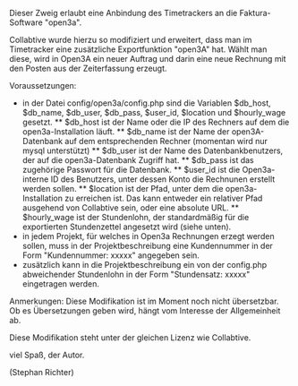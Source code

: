 Dieser Zweig erlaubt eine Anbindung des Timetrackers an die Faktura-Software "open3a".

Collabtive wurde hierzu so modifiziert und erweitert, dass man im Timetracker eine zusätzliche Exportfunktion "open3A" hat.
Wählt man diese, wird in Open3A ein neuer Auftrag und darin eine neue Rechnung mit den Posten aus der Zeiterfassung erzeugt.

Voraussetzungen:
* in der Datei config/open3a/config.php sind die Variablen $db_host, $db_name, $db_user, $db_pass, $user_id, $location und $hourly_wage gesetzt.
** $db_host ist der Name oder die IP des Rechners auf dem die open3a-Installation läuft.
** $db_name ist der Name der open3A-Datenbank auf dem entsprechenden Rechner (momentan wird nur mysql unterstützt)
** $db_user ist der Name des Datenbankbenutzers, der auf die open3a-Datenbank Zugriff hat.
** $db_pass ist das zugehörige Passwort für die Datenbank.
** $user_id ist die Open3a-interne ID des Benutzers, unter dessen Konto die Rechnunen erstellt werden sollen.
** $location ist der Pfad, unter dem die open3a-Installation zu erreichen ist. Das kann entweder ein relativer Pfad ausgehend von Collabtive sein, oder eine absolute URL.
** $hourly_wage ist der Stundenlohn, der standardmäßig für die exportierten Stundenzettel angesetzt wird (siehe unten).
* in jedem Projekt, für welches in Open3a Rechnungen erzegt werden sollen, muss in der Projektbeschreibung eine Kundennummer in der Form "Kundennummer: xxxxx" angegeben sein.
* zusätzlich kann in die Projektbeschreibung ein von der config.php abweichender Stundenlohn in der Form "Stundensatz: xxxxx" eingetragen werden. 

Anmerkungen:
Diese Modifikation ist im Moment noch nicht übersetzbar. Ob es Übersetzungen geben wird, hängt vom Interesse der Allgemeinheit ab.

Diese Modifikation steht unter der gleichen Lizenz wie Collabtive.

viel Spaß, der Autor.

(Stephan Richter)
 

